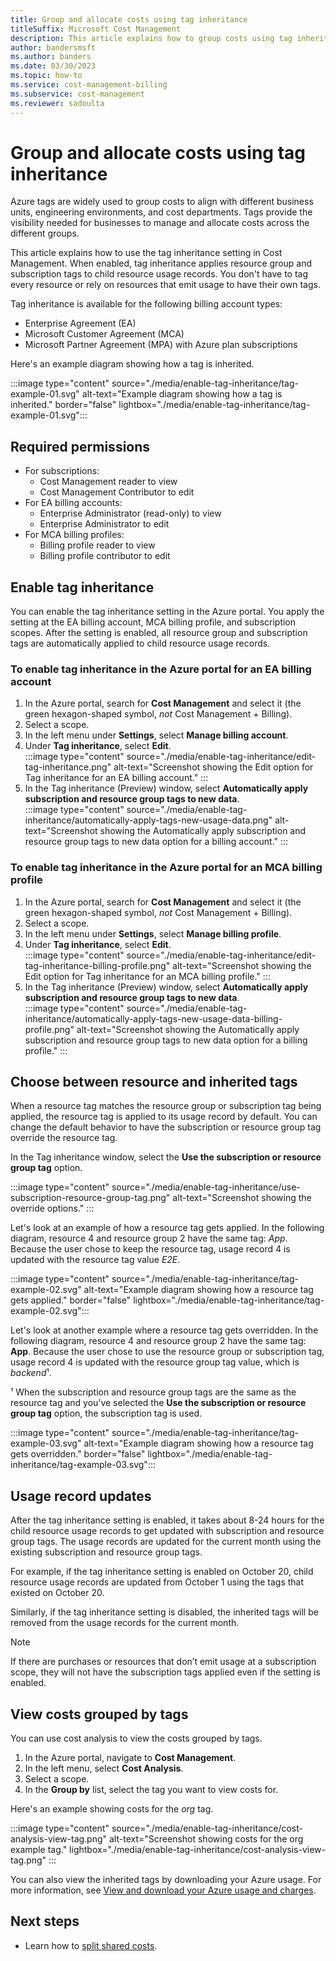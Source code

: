 ```yaml
---
title: Group and allocate costs using tag inheritance
titleSuffix: Microsoft Cost Management
description: This article explains how to group costs using tag inheritance.
author: bandersmsft
ms.author: banders
ms.date: 03/30/2023
ms.topic: how-to
ms.service: cost-management-billing
ms.subservice: cost-management
ms.reviewer: sadoulta
---
```


# Group and allocate costs using tag inheritance

Azure tags are widely used to group costs to align with different business units, engineering environments, and cost departments. Tags provide the visibility needed for businesses to manage and allocate costs across the different groups.

This article explains how to use the tag inheritance setting in Cost Management. When enabled, tag inheritance applies resource group and subscription tags to child resource usage records. You don't have to tag every resource or rely on resources that emit usage to have their own tags.

Tag inheritance is available for the following billing account types:

- Enterprise Agreement (EA)
- Microsoft Customer Agreement (MCA)
- Microsoft Partner Agreement (MPA) with Azure plan subscriptions

Here's an example diagram showing how a tag is inherited.

:::image type="content" source="./media/enable-tag-inheritance/tag-example-01.svg" alt-text="Example diagram showing how a tag is inherited." border="false" lightbox="./media/enable-tag-inheritance/tag-example-01.svg":::

## Required permissions

- For subscriptions:
  - Cost Management reader to view
  - Cost Management Contributor to edit
- For EA billing accounts:
  - Enterprise Administrator (read-only) to view
  - Enterprise Administrator to edit
- For MCA billing profiles:
  - Billing profile reader to view
  - Billing profile contributor to edit

## Enable tag inheritance

You can enable the tag inheritance setting in the Azure portal. You apply the setting at the EA billing account, MCA billing profile, and subscription scopes. After the setting is enabled, all resource group and subscription tags are automatically applied to child resource usage records.

### To enable tag inheritance in the Azure portal for an EA billing account

1. In the Azure portal, search for **Cost Management** and select it (the green hexagon-shaped symbol, *not* Cost Management + Billing).
1. Select a scope.
1. In the left menu under **Settings**, select **Manage billing account**.
1. Under **Tag inheritance**, select **Edit**.  
    :::image type="content" source="./media/enable-tag-inheritance/edit-tag-inheritance.png" alt-text="Screenshot showing the Edit option for Tag inheritance for an EA billing account." :::
1. In the Tag inheritance (Preview) window, select **Automatically apply subscription and resource group tags to new data**.  
    :::image type="content" source="./media/enable-tag-inheritance/automatically-apply-tags-new-usage-data.png" alt-text="Screenshot showing the Automatically apply subscription and resource group tags to new data option for a billing account." :::

### To enable tag inheritance in the Azure portal for an MCA billing profile

1. In the Azure portal, search for **Cost Management** and select it (the green hexagon-shaped symbol, *not* Cost Management + Billing).
1. Select a scope.
1. In the left menu under **Settings**, select **Manage billing profile**.
1. Under **Tag inheritance**, select **Edit**.  
    :::image type="content" source="./media/enable-tag-inheritance/edit-tag-inheritance-billing-profile.png" alt-text="Screenshot showing the Edit option for Tag inheritance for an MCA billing profile." :::
1. In the Tag inheritance (Preview) window, select **Automatically apply subscription and resource group tags to new data**.  
    :::image type="content" source="./media/enable-tag-inheritance/automatically-apply-tags-new-usage-data-billing-profile.png" alt-text="Screenshot showing the Automatically apply subscription and resource group tags to new data option for a billing profile." :::


## Choose between resource and inherited tags

When a resource tag matches the resource group or subscription tag being applied, the resource tag is applied to its usage record by default. You can change the default behavior to have the subscription or resource group tag override the resource tag.

In the Tag inheritance window, select the **Use the subscription or resource group tag** option.

:::image type="content" source="./media/enable-tag-inheritance/use-subscription-resource-group-tag.png" alt-text="Screenshot showing the override options." :::

Let's look at an example of how a resource tag gets applied. In the following diagram, resource 4 and resource group 2 have the same tag: *App*. Because the user chose to keep the resource tag, usage record 4 is updated with the resource tag value *E2E*.

:::image type="content" source="./media/enable-tag-inheritance/tag-example-02.svg" alt-text="Example diagram showing how a resource tag gets applied." border="false" lightbox="./media/enable-tag-inheritance/tag-example-02.svg":::

Let's look at another example where a resource tag gets overridden. In the following diagram, resource 4 and resource group 2 have the same tag: **App**. Because the user chose to use the resource group or subscription tag, usage record 4 is updated with the resource group tag value, which is *backend*¹.

¹ When the subscription and resource group tags are the same as the resource tag and you’ve selected the **Use the subscription or resource group tag** option, the subscription tag is used.

:::image type="content" source="./media/enable-tag-inheritance/tag-example-03.svg" alt-text="Example diagram showing how a resource tag gets overridden." border="false" lightbox="./media/enable-tag-inheritance/tag-example-03.svg":::

## Usage record updates

After the tag inheritance setting is enabled, it takes about 8-24 hours for the child resource usage records to get updated with subscription and resource group tags. The usage records are updated for the current month using the existing subscription and resource group tags.

For example, if the tag inheritance setting is enabled on October 20, child resource usage records are updated from October 1 using the tags that existed on October 20.

Similarly, if the tag inheritance setting is disabled, the inherited tags will be removed from the usage records for the current month.

> [!NOTE]
> If there are purchases or resources that don’t emit usage at a subscription scope, they will not have the subscription tags applied even if the setting is enabled.

## View costs grouped by tags

You can use cost analysis to view the costs grouped by tags.

1. In the Azure portal, navigate to **Cost Management**.
1. In the left menu, select **Cost Analysis**.
1. Select a scope.
1. In the **Group by** list, select the tag you want to view costs for.

Here's an example showing costs for the *org* tag.

:::image type="content" source="./media/enable-tag-inheritance/cost-analysis-view-tag.png" alt-text="Screenshot showing costs for the org example tag." lightbox="./media/enable-tag-inheritance/cost-analysis-view-tag.png" :::

You can also view the inherited tags by downloading your Azure usage. For more information, see [View and download your Azure usage and charges](../understand/download-azure-daily-usage.md).

## Next steps

- Learn how to [split shared costs](allocate-costs.md).
